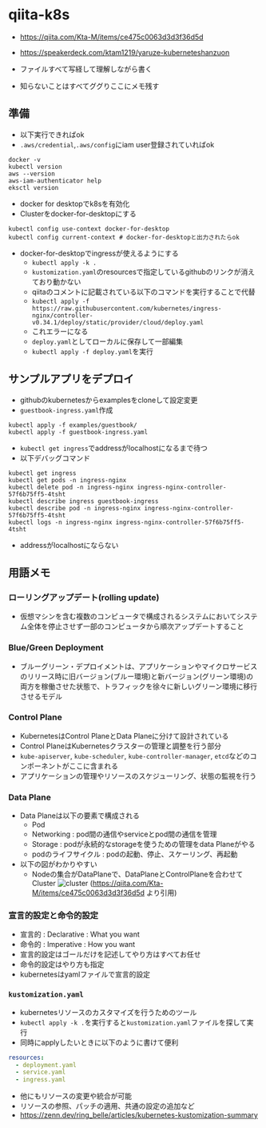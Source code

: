 # qiita-k8s
- https://qiita.com/Kta-M/items/ce475c0063d3d3f36d5d
- https://speakerdeck.com/ktam1219/yaruze-kuberneteshanzuon

- ファイルすべて写経して理解しながら書く
- 知らないことはすべてググりここにメモ残す

## 準備
- 以下実行できればok
- `.aws/credential`,`.aws/config`にiam user登録されていればok
```
docker -v
kubectl version
aws --version
aws-iam-authenticator help
eksctl version
```
- docker for desktopでk8sを有効化
- Clusterをdocker-for-desktopにする
```
kubectl config use-context docker-for-desktop
kubectl config current-context # docker-for-desktopと出力されたらok
```
- docker-for-desktopでingressが使えるようにする
  - `kubectl apply -k .`
  - `kustomization.yaml`のresourcesで指定しているgithubのリンクが消えており動かない
  - qiitaのコメントに記載されている以下のコマンドを実行することで代替
  - `kubectl apply -f https://raw.githubusercontent.com/kubernetes/ingress-nginx/controller-v0.34.1/deploy/static/provider/cloud/deploy.yaml`
  - これエラーになる
  - `deploy.yaml`としてローカルに保存して一部編集
  - `kubectl apply -f deploy.yaml`を実行

## サンプルアプリをデプロイ
- githubのkubernetesからexamplesをcloneして設定変更
- `guestbook-ingress.yaml`作成
```
kubectl apply -f examples/guestbook/
kubectl apply -f guestbook-ingress.yaml
```
- `kubectl get ingress`でaddressがlocalhostになるまで待つ
- 以下デバッグコマンド
```
kubectl get ingress
kubectl get pods -n ingress-nginx
kubectl delete pod -n ingress-nginx ingress-nginx-controller-57f6b75ff5-4tsht
kubectl describe ingress guestbook-ingress
kubectl describe pod -n ingress-nginx ingress-nginx-controller-57f6b75ff5-4tsht
kubectl logs -n ingress-nginx ingress-nginx-controller-57f6b75ff5-4tsht
```
- addressがlocalhostにならない

## 用語メモ
### ローリングアップデート(rolling update)
- 仮想マシンを含む複数のコンピュータで構成されるシステムにおいてシステム全体を停止させず一部のコンピュータから順次アップデートすること
### Blue/Green Deployment
- ブルーグリーン・デプロイメントは、アプリケーションやマイクロサービスのリリース時に旧バージョン(ブルー環境)と新バージョン(グリーン環境)の両方を稼働させた状態で、トラフィックを徐々に新しいグリーン環境に移行させるモデル
### Control Plane
- KubernetesはControl PlaneとData Planeに分けて設計されている
- Control PlaneはKubernetesクラスターの管理と調整を行う部分
- `kube-apiserver`, `kube-scheduler`, `kube-controller-manager`, `etcd`などのコンポーネントがここに含まれる
- アプリケーションの管理やリソースのスケジューリング、状態の監視を行う
### Data Plane
- Data Planeは以下の要素で構成される
  - Pod
  - Networking : pod間の通信やserviceとpod間の通信を管理
  - Storage : podが永続的なstorageを使うための管理をdata Planeがやる
  - podのライフサイクル : podの起動、停止、スケーリング、再起動
- 以下の図がわかりやすい
  - Nodeの集合がDataPlaneで、DataPlaneとControlPlaneを合わせてCluster
![cluster](./cluster.png)
(https://qiita.com/Kta-M/items/ce475c0063d3d3f36d5d より引用)

### 宣言的設定と命令的設定
- 宣言的 : Declarative : What you want
- 命令的 : Imperative : How you want
- 宣言的設定はゴールだけを記述してやり方はすべてお任せ
- 命令的設定はやり方も指定
- kubernetesはyamlファイルで宣言的設定

### `kustomization.yaml`
- kubernetesリソースのカスタマイズを行うためのツール
- `kubectl apply -k .`を実行すると`kustomization.yaml`ファイルを探して実行
- 同時にapplyしたいときに以下のように書けて便利
```yaml
resources:
  - deployment.yaml
  - service.yaml
  - ingress.yaml
```
- 他にもリソースの変更や統合が可能
- リソースの参照、パッチの適用、共通の設定の追加など
- https://zenn.dev/ring_belle/articles/kubernetes-kustomization-summary